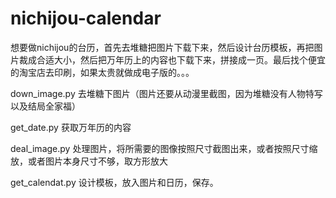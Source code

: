 # nichijou-calendar
想要做nichijou的台历，首先去堆糖把图片下载下来，然后设计台历模板，再把图片裁成合适大小，然后把万年历上的内容也下载下来，拼接成一页。最后找个便宜的淘宝店去印刷，如果太贵就做成电子版的。。。

down_image.py 去堆糖下图片（图片还要从动漫里截图，因为堆糖没有人物特写以及结局全家福）

get_date.py 获取万年历的内容

deal_image.py 处理图片，将所需要的图像按照尺寸截图出来，或者按照尺寸缩放，或者图片本身尺寸不够，取方形放大

get_calendat.py 设计模板，放入图片和日历，保存。

